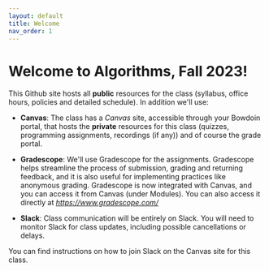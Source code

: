 ```yaml
---
layout: default 
title: Welcome
nav_order: 1
---
```



# Welcome to Algorithms, Fall 2023! 

This Github site hosts all **public** resources for the class (syllabus, office hours, policies and detailed schedule).  In addition we'll use: 

* __Canvas__: The class  has  a _Canvas_ site, accessible through your Bowdoin portal, that hosts the **private** resources for this class (quizzes, programming assignments, recordings (if any)) and of course the grade portal. 

* __Gradescope__:  We'll use Gradescope for the assignments. Gradescope helps streamline the process of submission, grading and returning feedback, and it is also useful for implementing practices like anonymous grading. Gradescope is now integrated with Canvas, and you can access it from Canvas (under Modules). You can also access it directly at _https://www.gradescope.com/_ 

* __Slack__: Class communication will be entirely on Slack. You will need to monitor Slack for class updates, including possible cancellations or delays. 

You can find instructions on how to join Slack on the Canvas site for this class. 
